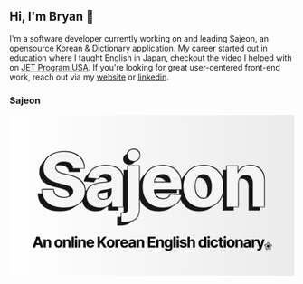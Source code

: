 ## Hi, I'm Bryan 👋

I'm a software developer currently working on and leading Sajeon, an opensource Korean & Dictionary application. My career started out in education where I taught English in Japan, checkout the video I helped with on [JET Program USA](https://www.youtube.com/watch?v=dRjTHcz0JQw). If you're looking for great user-centered front-end work, reach out via my [website](https://bryan-aument.surge.sh) or [linkedin](https://www.linkedin.com/in/bryanaument/).


### Sajeon
![Sajeon](/sajeon.png)

<!--
**BryanAM/BryanAM** is a ✨ _special_ ✨ repository because its `README.md` (this file) appears on your GitHub profile.

Here are some ideas to get you started:

- 🔭 I’m currently working on ...
- 🌱 I’m currently learning ...
- 👯 I’m looking to collaborate on ...
- 🤔 I’m looking for help with ...
- 💬 Ask me about ...
- 📫 How to reach me: ...
- 😄 Pronouns: ...
- ⚡ Fun fact: ...
-->
